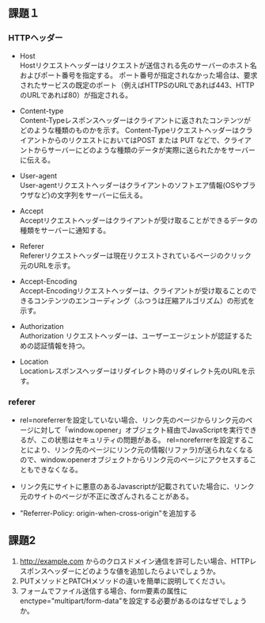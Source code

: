 ## 課題１

### HTTPヘッダー
- Host  
Hostリクエストヘッダーはリクエストが送信される先のサーバーのホスト名およびポート番号を指定する。
ポート番号が指定されなかった場合は、要求されたサービスの既定のポート（例えばHTTPSのURLであれば443、HTTPのURLであれば80）が指定される。

- Content-type  
Content-Typeレスポンスヘッダーはクライアントに返されたコンテンツがどのような種類のものかを示す。
Content-TypeリクエストヘッダーはクライアントからのリクエストにおいてはPOST または PUT などで、クライアントからサーバーにどのような種類のデータが実際に送られたかをサーバーに伝える。

- User-agent  
User-agentリクエストヘッダーはクライアントのソフトエア情報(OSやブラウザなど)の文字列をサーバーに伝える。

- Accept  
Acceptリクエストヘッダーはクライアントが受け取ることができるデータの種類をサーバーに通知する。

- Referer  
Refererリクエストヘッダーは現在リクエストされているページのクリック元のURLを示す。

- Accept-Encoding  
Accept-Encodingリクエストヘッダーは、クライアントが受け取ることのできるコンテンツのエンコーディング（ふつうは圧縮アルゴリズム）の形式を示す。

- Authorization  
Authorization リクエストヘッダーは、ユーザーエージェントが認証するための認証情報を持つ。

- Location  
Locationレスポンスヘッダーはリダイレクト時のリダイレクト先のURLを示す。 

### referer
- rel=noreferrerを設定していない場合、リンク先のページからリンク元のページに対して「window.opener」オブジェクト経由でJavaScriptを実行できるが、この状態はセキュリティの問題がある。
rel=noreferrerを設定することにより、リンク先のページにリンク元の情報(リファラ)が送られなくなるので、window.openerオブジェクトからリンク元のページにアクセスすることもできなくなる。

- リンク先にサイトに悪意のあるJavascriptが記載されていた場合に、リンク元のサイトのページが不正に改ざんされることがある。

- "Referrer-Policy: origin-when-cross-origin"を追加する

## 課題2
1. http://example.com からのクロスドメイン通信を許可したい場合、HTTPレスポンスヘッダーにどのような値を追加したらよいでしょうか。
2. PUTメソッドとPATCHメソッドの違いを簡単に説明してください。
3. フォームでファイル送信する場合、form要素の属性にenctype="multipart/form-data"を設定する必要があるのはなぜでしょうか。

